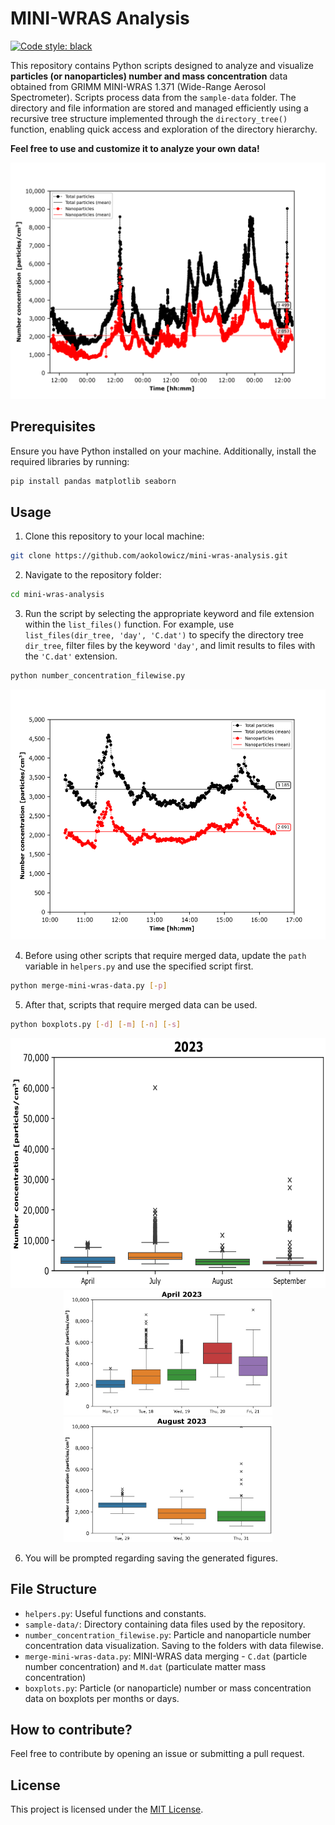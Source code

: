 # MINI-WRAS Analysis
[![Code style: black](https://img.shields.io/badge/code%20style-black-000000.svg)](https://github.com/psf/black)


This repository contains Python scripts designed to analyze and visualize **particles (or nanoparticles) number and mass concentration** data obtained from GRIMM MINI-WRAS 1.371 (Wide-Range Aerosol Spectrometer). Scripts process data from the `sample-data` folder. The directory and file information are stored and managed efficiently using a recursive tree structure implemented through the `directory_tree()` function, enabling quick access and exploration of the directory hierarchy.

**Feel free to use and customize it to analyze your own data!**

<p align="center">
    <img src="sample-data/plots/Total Number and Nano (2023-04-17_sample_location).png" alt="Number concentration of particles and nanoparticles in time for a sample location" width="600">
</p>

## Prerequisites

Ensure you have Python installed on your machine. Additionally, install the required libraries by running:

```bash
pip install pandas matplotlib seaborn
```

## Usage

1. Clone this repository to your local machine:

```bash
git clone https://github.com/aokolowicz/mini-wras-analysis.git
```

2. Navigate to the repository folder:

```bash
cd mini-wras-analysis
```

3. Run the script by selecting the appropriate keyword and file extension within the `list_files()` function. For example, use `list_files(dir_tree, 'day', 'C.dat')` to specify the directory tree `dir_tree`, filter files by the keyword `'day'`, and limit results to files with the `'C.dat'` extension.

```bash
python number_concentration_filewise.py
```

<p align="center">
    <img src="sample-data/plots/Total Number and Nano (one_day_sample).png" alt="python number_concentration_filewise.py" height="400">
</p>

4. Before using other scripts that require merged data, update the `path` variable in `helpers.py` and use the specified script first.

```bash
python merge-mini-wras-data.py [-p]
```

5. After that, scripts that require merged data can be used.

```bash
python boxplots.py [-d] [-m] [-n] [-s]
```
<p align="center">
    <img src="sample-data/plots/boxplots-months.png" alt="python boxplots.py" height="400">
    <img src="sample-data/plots/boxplots-April-2023.png" alt="python boxplots.py -s" height="200">
    <img src="sample-data/plots/boxplots-August-2023-nano.png" alt="python boxplots.py -s -n" height="200">
</p>

6. You will be prompted regarding saving the generated figures.


## File Structure

- `helpers.py`: Useful functions and constants.
- `sample-data/`: Directory containing data files used by the repository.
- `number_concentration_filewise.py`: Particle and nanoparticle number concentration data visualization. Saving to the folders with data filewise.
- `merge-mini-wras-data.py`: MINI-WRAS data merging - `C.dat` (particle number concentration) and `M.dat` (particulate matter mass concentration)
- `boxplots.py`: Particle (or nanoparticle) number or mass concentration data on boxplots per months or days.

## How to contribute?

Feel free to contribute by opening an issue or submitting a pull request.

## License

This project is licensed under the [MIT License](LICENSE).
